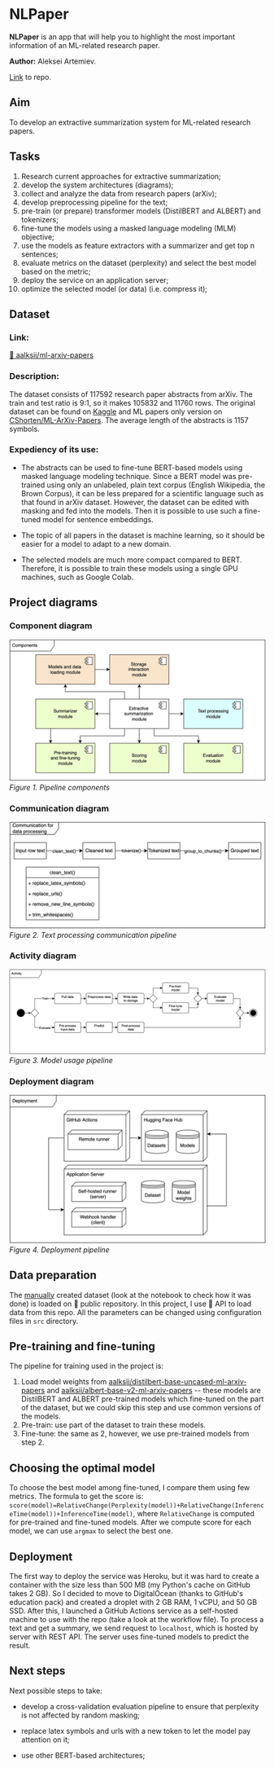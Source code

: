 # NLPaper

**NLPaper** is an app that will help you to highlight the most
important information of an ML-related research paper.

**Author:** Aleksei Artemiev.

[Link](https://github.com/aalksii/nlpaper) to repo.

## Aim 

To develop an extractive summarization system for ML-related research papers.

## Tasks

1. Research current approaches for extractive summarization;
2. develop the system architectures (diagrams);
3. collect and analyze the data from research papers (arXiv); 
4. develop preprocessing pipeline for the text; 
5. pre-train (or prepare) transformer models (DistilBERT and ALBERT) and
   tokenizers;
6. fine-tune the models using a masked language modeling (MLM) objective;
7. use the models as feature extractors with a summarizer and get top n
   sentences;
8. evaluate metrics on the dataset (perplexity) and select the 
best model based on the metric;
9. deploy the service on an application server;
10. optimize the selected model (or data) (i.e. compress it);

## Dataset

### Link:
[🤗 aalksii/ml-arxiv-papers](https://huggingface.co/datasets/aalksii/ml-arxiv-papers)

### Description:
The dataset consists of 117592 research paper abstracts from arXiv. 
The train and test ratio is 9:1, so it makes 105832 and 11760 rows.
The original dataset can be found on 
[Kaggle](https://www.kaggle.com/datasets/Cornell-University/arxiv) and 
ML papers only version on 
[CShorten/ML-ArXiv-Papers](https://huggingface.co/datasets/CShorten/ML-ArXiv-Papers). 
The average length of the abstracts is 1157 symbols.

### Expediency of its use: 

- The abstracts can be used to fine-tune BERT-based models using masked language
modeling technique. Since a BERT model was pre-trained using only an unlabeled,
plain text corpus (English Wikipedia, the Brown Corpus), it can be less
prepared for a scientific language such as that found in arXiv dataset.
However, the dataset can be edited with masking and fed into the models. Then
it is possible to use such a fine-tuned model for sentence embeddings.

- The topic of all papers in the dataset is machine learning, so it should
be easier for a model to adapt to a new domain.

- The selected models are much more compact compared to BERT. 
Therefore, it is possible to train these models using a single GPU machines, 
such as Google Colab.

## Project diagrams

### Component diagram

![component_diagram](media/component_diagram.jpg)
*Figure 1. Pipeline components*

### Communication diagram

![communication_diagram](media/communication_diagram.jpg)
*Figure 2. Text processing communication pipeline*

### Activity diagram

![activity_diagram](media/activity_diagram.jpg)
*Figure 3. Model usage pipeline*

### Deployment diagram

![deployment_diagram](media/deployment_diagram.jpg)
*Figure 4. Deployment pipeline*

## Data preparation

The [manually](https://huggingface.co/datasets/aalksii/ml-arxiv-papers) 
created dataset (look at the notebook to check how it was done) is loaded on
🤗 public repository. In this project, I use 🤗 API to load data from this repo.
All the parameters can be changed using configuration files in `src` directory.

## Pre-training and fine-tuning

The pipeline for training used in the project is: 
1. Load model weights from [aalksii/distilbert-base-uncased-ml-arxiv-papers](https://huggingface.co/aalksii/distilbert-base-uncased-ml-arxiv-papers) and 
[aalksii/albert-base-v2-ml-arxiv-papers](https://huggingface.co/aalksii/albert-base-v2-ml-arxiv-papers) 
-- these models are DistilBERT and ALBERT pre-trained models which fine-tuned 
on the part of the dataset, but we could skip this step and use common versions 
of the models.
2. Pre-train: use part of the dataset to train these models.
3. Fine-tune: the same as 2, however, we use pre-trained models from step 2.

## Choosing the optimal model

To choose the best model among fine-tuned, I compare them using few metrics.
The formula to get the score is: 
`score(model)=RelativeChange(Perplexity(model))+RelativeChange(InferenceTime(model))+InferenceTime(model)`, 
where `RelativeChange` is computed for pre-trained and fine-tuned models. 
After we compute score for each model, we can use `argmax` to select 
the best one.

## Deployment

The first way to deploy the service was Heroku, but it was hard to create 
a container with the size less than 500 MB (my Python's cache on 
GitHub takes 2 GB). So I decided to move to DigitalOcean (thanks to GitHub's 
education pack) and created a droplet with 2 GB RAM, 1 vCPU, and 50 GB SSD.
After this, I launched a GitHub Actions service as a self-hosted machine to use 
with the repo (take a look at the workflow file). To process a text and 
get a summary, we send request to `localhost`, which is hosted by server 
with REST API. The server uses fine-tuned models to predict the result.

## Next steps

Next possible steps to take:

- develop a cross-validation evaluation pipeline to 
ensure that perplexity is not affected by random masking;

- replace latex symbols and urls with a new token 
to let the model pay attention on it;

- use other BERT-based architectures;
